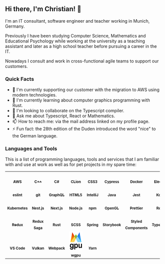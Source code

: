 ## Hi there, I'm Christian! 👋

I'm an IT consultant, software engineer and teacher working in Munich, Germany.

Previously I have been studying Computer Science, Mathematics and Educational Psychology while working at the university as a teaching assistant and later as a high school teacher before pursuing a career in the IT.

Nowadays I consult and work in cross-functional agile teams to support our customers.

### Quick Facts

- 🔭 I'm currently supporting our customer with the migration to AWS using modern technologies.
- 🌱 I'm currently learning about computer graphics programming with Rust.
- 👯 I'm looking to collaborate on the Typescript compiler.
- 💬 Ask me about Typescript, React or Mathematics.
- 📫 How to reach me: via the mail address linked on my profile page.
- ⚡ Fun fact: the 28th edition of the Duden introduced the word "nice" to the German language.

### Languages and Tools

This is a list of programming languages, tools and services that I am familiar with and use at work as well as for pet projects in my spare time:

<table>
    <tr>
        <td align="center"><a href="https://aws.amazon.com/"><img src="https://cdn.worldvectorlogo.com/logos/aws-logo.svg" height="60px" alt=""/><br /><sub><b>AWS</b></sub></a></td>
        <td align="center"><a href="https://en.cppreference.com/w/"><img src="https://cdn.worldvectorlogo.com/logos/c.svg" height="60px" alt=""/><br /><sub><b>C++</b></sub></a></td>
        <td align="center"><a href="https://docs.microsoft.com/en-us/dotnet/csharp/"><img src="https://upload.wikimedia.org/wikipedia/commons/thumb/0/0d/C_Sharp_wordmark.svg/240px-C_Sharp_wordmark.svg.png" height="60px" alt=""/><br /><sub><b>C#</b></sub></a></td>
        <td align="center"><a href="https://www.jetbrains.com/clion/"><img src="https://cdn.worldvectorlogo.com/logos/clion-1.svg" height="60px" alt=""/><br /><sub><b>CLion</b></sub></a></td>
        <td align="center"><a href="https://www.w3.org/Style/CSS/Overview.en.html"><img src="https://upload.wikimedia.org/wikipedia/commons/d/d5/CSS3_logo_and_wordmark.svg" height="60px" alt=""/><br /><sub><b>CSS3</b></sub></a></td>
        <td align="center"><a href="https://www.cypress.io/"><img src="https://avatars.githubusercontent.com/u/8908513?s=400&v=4" height="60px" alt=""/><br /><sub><b>Cypress</b></sub></a></td>
        <td align="center"><a href="https://www.docker.com/"><img src="https://cdn.worldvectorlogo.com/logos/docker.svg" height="60px" alt=""/><br /><sub><b>Docker</b></sub></a></td>
        <td align="center"><a href="https://www.electronjs.org/"><img src="https://cdn.worldvectorlogo.com/logos/electron-1.svg" height="60px" alt=""/><br /><sub><b>Electron</b></sub></a></td>
    </tr>
    <tr>
        <td align="center"><a href="https://eslint.org/"><img src="https://cdn.worldvectorlogo.com/logos/eslint-1.svg" height="60px" alt=""/><br /><sub><b>eslint</b></sub></a></td>
        <td align="center"><a href="https://git-scm.com/"><img src="https://cdn.worldvectorlogo.com/logos/git-icon.svg" height="60px" alt=""/><br /><sub><b>git</b></sub></a></td>
        <td align="center"><a href="https://graphql.org/"><img src="https://cdn.worldvectorlogo.com/logos/graphql.svg" height="60px" alt=""/><br /><sub><b>GraphQL</b></sub></a></td>
        <td align="center"><a href="https://html.spec.whatwg.org/multipage/"><img src="https://cdn.worldvectorlogo.com/logos/html5.svg" height="60px" alt=""/><br /><sub><b>HTML5</b></sub></a></td>
        <td align="center"><a href="https://www.jetbrains.com/idea/"><img src="https://cdn.worldvectorlogo.com/logos/intellij-idea-1.svg" height="60px" alt=""/><br /><sub><b>IntelliJ</b></sub></a></td>
        <td align="center"><a href="https://www.java.com/en/"><img src="https://cdn.worldvectorlogo.com/logos/java-14.svg" height="60px" alt=""/><br /><sub><b>Java</b></sub></a></td>
        <td align="center"><a href="https://jestjs.io/"><img src="https://cdn.freebiesupply.com/logos/large/2x/jest-logo-png-transparent.png" height="60px" alt=""/><br /><sub><b>Jest</b></sub></a></td>
        <td align="center"><a href="https://kotlinlang.org/"><img src="https://cdn.worldvectorlogo.com/logos/kotlin-1.svg" height="60px" alt=""/><br /><sub><b>Kotlin</b></sub></a></td>
    </tr>
    <tr>
        <td align="center"><a href="https://kubernetes.io/"><img src="https://cdn.worldvectorlogo.com/logos/kubernets.svg" height="60px" alt=""/><br /><sub><b>Kubernetes</b></sub></a></td>
        <td align="center"><a href="https://nestjs.com/"><img src="https://d33wubrfki0l68.cloudfront.net/e937e774cbbe23635999615ad5d7732decad182a/26072/logo-small.ede75a6b.svg" height="60px" alt=""/><br /><sub><b>Nest.js</b></sub></a></td>
        <td align="center"><a href="https://nextjs.org/"><img src="https://cdn.worldvectorlogo.com/logos/next-js.svg" height="60px" alt=""/><br /><sub><b>Next.js</b></sub></a></td>
        <td align="center"><a href="https://nodejs.org/en/"><img src="https://cdn.worldvectorlogo.com/logos/nodejs-icon.svg" height="60px" alt=""/><br /><sub><b>Node.js</b></sub></a></td>
        <td align="center"><a href="https://www.npmjs.com/"><img src="https://cdn.worldvectorlogo.com/logos/npm-square-red-1.svg" height="60px" alt=""/><br /><sub><b>npm</b></sub></a></td>
        <td align="center"><a href="https://www.opengl.org/"><img src="https://www.khronos.org/assets/images/api_logos/opengl.svg" height="40px" alt=""/><br /><sub><b>OpenGL</b></sub></a></td>
        <td align="center"><a href="https://prettier.io/"><img src="https://cdn.worldvectorlogo.com/logos/prettier-2.svg" height="60px" alt=""/><br /><sub><b>Prettier</b></sub></a></td>
        <td align="center"><a href="https://reactjs.org/"><img src="https://cdn.worldvectorlogo.com/logos/react-2.svg" height="60px" alt=""/><br /><sub><b>React</b></sub></a></td>
    </tr>
    <tr>
        <td align="center"><a href="https://redux.js.org/"><img src="https://cdn.worldvectorlogo.com/logos/redux.svg" height="60px" alt=""/><br /><sub><b>Redux</b></sub></a></td>
        <td align="center"><a href="https://redux-saga.js.org/"><img src="https://cdn.worldvectorlogo.com/logos/redux-saga.svg" height="60px" alt=""/><br /><sub><b>Redux Saga</b></sub></a></td>
        <td align="center"><a href="https://www.rust-lang.org/"><img src="https://raw.githubusercontent.com/rust-lang/www.rust-lang.org/master/static/logos/rust-logo-128x128.png" height="60px" alt=""/><br /><sub><b>Rust</b></sub></a></td>
        <td align="center"><a href="https://sass-lang.com/"><img src="https://cdn.worldvectorlogo.com/logos/sass-1.svg" height="60px" alt=""/><br /><sub><b>SCSS</b></sub></a></td>
        <td align="center"><a href="https://spring.io/projects/spring-boot"><img src="https://cdn.worldvectorlogo.com/logos/spring-3.svg" height="60px" alt=""/><br /><sub><b>Spring</b></sub></a></td>
        <td align="center"><a href="https://storybook.js.org/"><img src="https://pbs.twimg.com/profile_images/1100804485616566273/sOct-Txm.png" height="60px" alt=""/><br /><sub><b>Storybook</b></sub></a></td>
        <td align="center"><a href="https://styled-components.com/"><img src="https://cdn.worldvectorlogo.com/logos/styled-components-1.svg" height="60px" alt=""/><br /><sub><b>Styled<br />Components</b></sub></a></td>
        <td align="center"><a href="https://www.typescriptlang.org/"><img src="https://cdn.worldvectorlogo.com/logos/typescript.svg" height="60px" alt=""/><br /><sub><b>Typescript</b></sub></a></td>
    </tr>
    <tr>
        <td align="center"><a href="https://code.visualstudio.com/"><img src="https://cdn.worldvectorlogo.com/logos/visual-studio-code-1.svg" height="60px" alt=""/><br /><sub><b>VS Code</b></sub></a></td>
        <td align="center"><a href="https://www.khronos.org/vulkan/"><img src="https://www.khronos.org/assets/images/api_logos/vulkan.svg" height="40px" alt=""/><br /><sub><b>Vulkan</b></sub></a></td>
        <td align="center"><a href="https://webpack.js.org/"><img src="https://cdn.worldvectorlogo.com/logos/webpack-icon.svg" height="60px" alt=""/><br /><sub><b>Webpack</b></sub></a></td>
        <td align="center"><a href="https://wgpu.rs/"><img src="https://github.com/gfx-rs/wgpu/blob/08ff76f150f6bb9fb75be45947adf0cbfe13080c/logo.png" height="60px" alt=""/><br /><sub><b>wgpu</b></sub></a></td>
        <td align="center"><a href="https://yarnpkg.com/"><img src="https://cdn.worldvectorlogo.com/logos/yarn.svg" height="60px" alt=""/><br /><sub><b>Yarn</b></sub></a></td>
    </tr>
</table>
